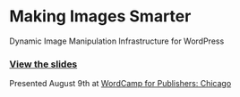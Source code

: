 # Making Images Smarter

Dynamic Image Manipulation Infrastructure for WordPress

### [View the slides](http://kingkool68.com/making-images-smarter/) ###

Presented August 9th at [WordCamp for Publishers: Chicago](https://2018-chicago.publishers.wordcamp.org/session/thursday-lightning-talks/)
